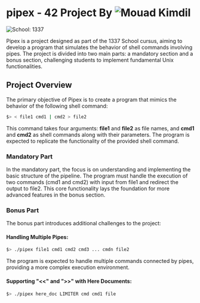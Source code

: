 # pipex - 42 Project By ![Mouad Kimdil](https://img.shields.io/badge/Mouad-Kimdil-blue)

![School: 1337](https://img.shields.io/badge/School-1337-blue)

Pipex is a project designed as part of the 1337 School cursus, aiming to develop a program that simulates the behavior of shell commands involving pipes. The project is divided into two main parts: a mandatory section and a bonus section, challenging students to implement fundamental Unix functionalities.

## Project Overview

The primary objective of Pipex is to create a program that mimics the behavior of the following shell command:
```bash
$> < file1 cmd1 | cmd2 > file2
```

This command takes four arguments: **file1** and **file2** as file names, and **cmd1** and **cmd2** as shell commands along with their parameters. The program is expected to replicate the functionality of the provided shell command.

### Mandatory Part

In the mandatory part, the focus is on understanding and implementing the basic structure of the pipeline. The program must handle the execution of two commands (cmd1 and cmd2) with input from file1 and redirect the output to file2. This core functionality lays the foundation for more advanced features in the bonus section.

### Bonus Part

The bonus part introduces additional challenges to the project:

#### Handling Multiple Pipes:

```bash
$> ./pipex file1 cmd1 cmd2 cmd3 ... cmdn file2
```

The program is expected to handle multiple commands connected by pipes, providing a more complex execution environment.

#### Supporting "<<" and ">>" with Here Documents:

```bash
$> ./pipex here_doc LIMITER cmd cmd1 file
```
